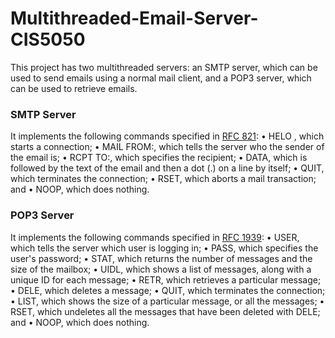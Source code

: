 # Multithreaded-Email-Server-CIS5050

This project has two multithreaded servers: an SMTP server, which can be used to send emails using a normal mail client, and a POP3 server, which can be used to retrieve emails. 

### SMTP Server

It implements the following commands specified in [RFC 821](https://tools.ietf.org/html/rfc821):
• HELO <domain>, which starts a connection;
• MAIL FROM:, which tells the server who the sender of the email is;
• RCPT TO:, which specifies the recipient;
• DATA, which is followed by the text of the email and then a dot (.) on a line by itself;
• QUIT, which terminates the connection;
• RSET, which aborts a mail transaction; and
• NOOP, which does nothing.

### POP3 Server 
It implements the following commands specified in [RFC 1939](https://tools.ietf.org/html/rfc1939):
• USER, which tells the server which user is logging in;
• PASS, which specifies the user's password;
• STAT, which returns the number of messages and the size of the mailbox;
• UIDL, which shows a list of messages, along with a unique ID for each message;
• RETR, which retrieves a particular message;
• DELE, which deletes a message;
• QUIT, which terminates the connection;
• LIST, which shows the size of a particular message, or all the messages;
• RSET, which undeletes all the messages that have been deleted with DELE; and
• NOOP, which does nothing.
